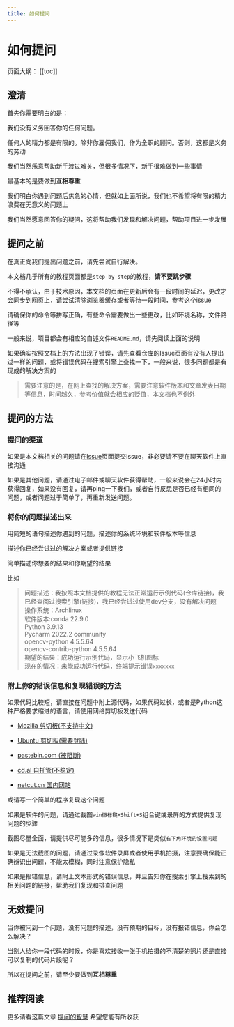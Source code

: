 ```yaml
---
title: 如何提问
---
```


# 如何提问

页面大纲：
[[toc]]

## 澄清

首先你需要明白的是：

我们没有义务回答你的任何问题。

任何人的精力都是有限的。除非你雇佣我们，作为全职的顾问。否则，这都是义务的劳动

我们当然乐意帮助新手渡过难关，但很多情况下，新手很难做到一些事情

最基本的是要做到**互相尊重**

我们明白你遇到问题后焦急的心情，但就如上面所说，我们也不希望将有限的精力浪费在无意义的问题上

我们当然愿意回答你的疑问，这将帮助我们发现和解决问题，帮助项目进一步发展

## 提问之前

在真正向我们提出问题之前，请先尝试自行解决。

本文档几乎所有的教程页面都是`step by step`的教程，**请不要跳步骤**

不得不承认，由于技术原因，本文档的页面在更新后会有一段时间的延迟，更改才会同步到网页上，请尝试清除浏览器缓存或者等待一段时间，参考这个[issue](https://github.com/We-Fly/doc/issues/26)

请确保你的命令等拼写正确，有些命令需要做出一些更改，比如环境名称，文件路径等

一般来说，项目都会有相应的自述文件`README.md`，请先阅读上面的说明

如果确实按照文档上的方法出现了错误，请先查看仓库的Issue页面有没有人提出过一样的问题，或将错误代码在搜索引擎上查找一下，一般来说，很多问题都是有现成的解决方案的

>需要注意的是，在网上查找的解决方案，需要注意软件版本和文章发表日期等信息，时间越久，参考价值就会相应的贬值，本文档也不例外

## 提问的方法

### 提问的渠道

如果是本文档相关的问题请在[Issue](https://github.com/We-Fly/nolebase/issues)页面提交Issue，非必要请不要在聊天软件上直接沟通

如果是其他问题，请通过电子邮件或聊天软件获得帮助，一般来说会在24小时内获得回复，如果没有回复，请再ping一下我们，或者自行反思是否已经有相同的问题，或者问题过于简单了，再重新发送问题。

### 将你的问题描述出来

用简短的语句描述你遇到的问题，描述你的系统环境和软件版本等信息

描述你已经尝试过的解决方案或者提供链接

简单描述你想要的结果和你期望的结果

比如

>问题描述：我按照本文档提供的教程无法正常运行示例代码(仓库链接)，我已经查阅过搜索引擎(链接)，我已经尝试过使用dev分支，没有解决问题  
操作系统：Archlinux  
软件版本:conda 22.9.0  
        Python 3.9.13  
        Pycharm 2022.2 community  
        opencv-python 4.5.5.64  
        opencv-contrib-python 4.5.5.64  
期望的结果：成功运行示例代码，显示小飞机图标  
现在的情况：未能成功运行代码，终端提示错误`xxxxxxx`  

### 附上你的错误信息和复现错误的方法

如果代码比较短，请直接在问题中附上源代码，如果代码过长，或者是Python这种严格要求缩进的语言，请使用网络剪切板发送代码

- [Mozilla 剪切板(不支持中文)](https://pastebin.mozilla.org/)

- [Ubuntu 剪切板(需要登陆)](https://pastebin.ubuntu.com/)

- [pastebin.com (被阻断)](https://pastebin.com/)

- [cd.al 自托管(不稳定)](https://cd.al/i)

- [netcut.cn 国内网站](https://netcut.cn/)

或请写一个简单的程序复现这个问题

如果是软件的问题，请通过截图`win徽标键+Shift+S`组合键或录屏的方式提供复现问题的步骤

截图尽量全面，请提供尽可能多的信息，很多情况下是类似`右下角环境的设置问题`

如果是无法截图的问题，请通过录像软件录屏或者使用手机拍摄，注意要确保能正确辨识出问题，不能太模糊，同时注意保护隐私

如果是报错信息，请附上文本形式的错误信息，并且告知你在搜索引擎上搜索到的相关问题的链接，帮助我们复现和排查问题

## 无效提问

当你被问到一个问题，没有问题的描述，没有预期的目标，没有报错信息，你会怎么解决？

当别人给你一段代码的时候，你是喜欢接收一张手机拍摄的不清楚的照片还是直接可以复制的代码片段呢？

所以在提问之前，请至少要做到**互相尊重**

## 推荐阅读

更多请看这篇文章 [提问的智慧](https://github.com/ryanhanwu/How-To-Ask-Questions-The-Smart-Way/blob/main/README-zh_CN.md) 希望您能有所收获
